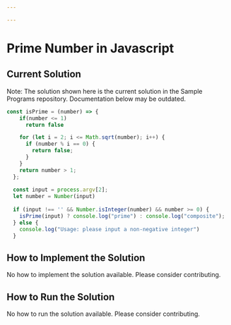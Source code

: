 ```yaml
---

---
```


# Prime Number in Javascript

## Current Solution

Note: The solution shown here is the current solution in the Sample Programs repository. Documentation below may be outdated.

```Javascript
const isPrime = (number) => {
    if(number <= 1)
      return false

    for (let i = 2; i <= Math.sqrt(number); i++) {
      if (number % i == 0) {
        return false;
      }
    }
    return number > 1;
  };
  
  const input = process.argv[2];
  let number = Number(input)
  
  if (input !== '' && Number.isInteger(number) && number >= 0) {
    isPrime(input) ? console.log("prime") : console.log("composite");
  } else {
    console.log("Usage: please input a non-negative integer")
  }

```

## How to Implement the Solution

No how to implement the solution available. Please consider contributing.

## How to Run the Solution

No how to run the solution available. Please consider contributing.